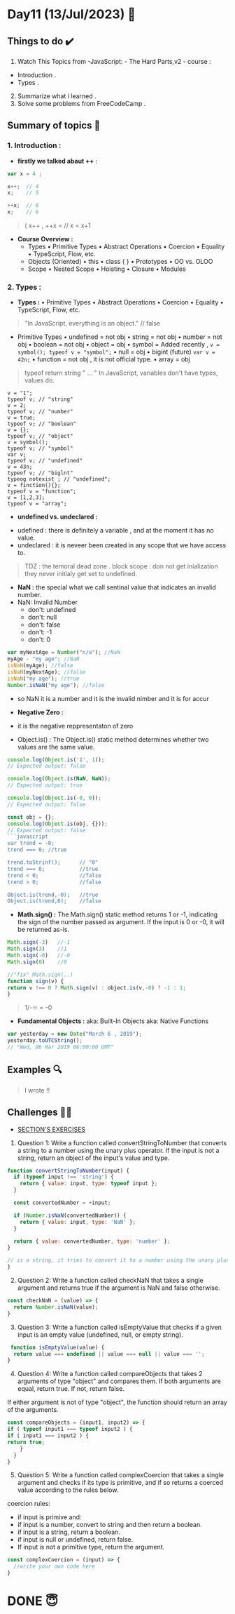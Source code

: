#  Day11 (13/Jul/2023) 🚀

## Things to do ✔️

1. Watch This Topics from -JavaScript: - The Hard Parts,v2 - course :

 - Introduction .
 - Types .
 
2. Summarize what i learned .   
3. Solve some problems from FreeCodeCamp .
  

## Summary of topics 📝

### 1. Introduction :

* **firstly we talked abaut ++** :
```javascript
var x = 4 ;

x++;  // 4
x;    // 5

++x;  // 6 
x;    // 6
```

> ( x++ , ++x =  // x = x+1 

* **Course Overview :**
  - Types
    • Primitive Types
    • Abstract Operations
    • Coercion
    • Equality
    • TypeScript, Flow, etc.
  - Objects (Oriented)
    • this
    • class { }
    • Prototypes
    • OO vs. OLOO
  - Scope
    • Nested Scope
    • Hoisting
    • Closure
    • Modules

### 2. Types :

* **Types :** 
   • Primitive Types
   • Abstract Operations
   • Coercion
   • Equality
   • TypeScript, Flow, etc.
> "In JavaScript, everything is an object." // false
* Primitive Types
• undefined = not obj
• string = not obj 
• number = not obj
• boolean = not obj
• object = obj
• symbol = Added recently , ` v = symbol(); typeof v = "symbol"; `
• null = obj
• bigint (future) ` var v = 42n; ` 
• function = not obj , it is not official type.
• array = obj
> typeof return string " ... "
> In JavaScript, variables don't have types, values do.
```
v = "1";
typeof v; // "string"
v = 2;
typeof v; // "number"
v = true;
typeof v; // "boolean"
v = {};
typeof v; // "object"
v = symbol();
typeof v; // "symbol"
var v;
typeof v; // "undefined"
v = 43n;
typeof v; // "biglnt"
typeog notexist ; // "undefined";
v = finction(){};
typeof v = "function";
v = [1,2,3];
typeof v = "array";
```

* **undefined vs. undeclared :** 
- udefined : there is definitely a variable , and at the moment it has no value.
- undeclared : it is neveer been created in any scope that we have access to.
> TDZ : the temoral dead zone .
> block scope : don not get inialization they never initialy get set to undefined.

* **NaN :**  the special what we call sentinal value that indicates an invalid number.
* NaN: Invalid Number
  - don't: undefined
  - don't: null
  - don't: false
  - don't: -1
  - don't: 0
```javascript
var myNextAge = Number("n/a"); //NaN
myAge - "my age"; //NaN
isNaN(myAge); //false
isNaN(myNextAge); //false
isNaN("my age"); //true
Number.isNaN("my age"); //false
```
* so NaN it is a number and it is the invalid nimber and it is for accur

* **Negative Zero :**
* it is the negative reppresentaton of zero
* Object.is() : The Object.is() static method determines whether two values are the same value.
```javascript
console.log(Object.is('1', 1));
// Expected output: false

console.log(Object.is(NaN, NaN));
// Expected output: true

console.log(Object.is(-0, 0));
// Expected output: false

const obj = {};
console.log(Object.is(obj, {}));
// Expected output: false
```javascript
var trend = -0;
trend === 0; //true

trend.toStrinf();      // "0"
trend === 0;           //true
trend < 0;             //false
trend > 0;             //false

Object.is(trend,-0);   //true
Object.is(trend,0);    //false
```
* **Math.sign() :** 
The Math.sign() static method returns 1 or -1, indicating the sign of the number passed as argument. If the input is 0 or -0, it will be returned as-is.
```javascript
Math.sign(-3)   //-1
Math.sign(3)    //1
Math.sign(-0)   //-0
Math.sign(0)    //0

//"fix" Math.sign(..)
function sign(v) {
return v !== 0 ? Math.sign(v) : object.is(v,-0) ? -1 : 1;
}
```
> 1/-♾ = -0 
* **Fundamental Objects :** 
aka: Built-In Objects
aka: Native Functions

```javascript
var yesterday = new Date("March 6 , 2019");
yesterday.toUTCString();
// "Wed, 06 Mar 2019 06:00:00 GMT"

```

## Examples 🔍

> I wrote !! 

## Challenges 💪🏽

* [SECTION'S EXERCISES](https://github.com/orjwan-alrajaby/gsg-expressjs-backend-training-2023/blob/main/learning-sprint-1/week3-day1-tasks/tasks.md)

1. Question 1:
Write a function called convertStringToNumber that converts a string to a number using the unary plus operator.
If the input is not a string, return an object of the input's value and type.
```javascript
function convertStringToNumber(input) {
  if (typeof input !== 'string') {
    return { value: input, type: typeof input };
  }

  const convertedNumber = +input;

  if (Number.isNaN(convertedNumber)) {
    return { value: input, type: 'NaN' };
  }

  return { value: convertedNumber, type: 'number' };
}

// is a string, it tries to convert it to a number using the unary plus operator (+). This operator converts a string to a numeric value.
}
```
2. Question 2:
Write a function called checkNaN that takes a single argument and returns true if the argument is NaN and false otherwise.
```javascript
const checkNaN = (value) => {
  return Number.isNaN(value); 
} 
```
3. Question 3:
Write a function called isEmptyValue that checks if a given input is an empty value (undefined, null, or empty string).
```javascript
 function isEmptyValue(value) {
  return value === undefined || value === null || value === '';
}
```
4. Question 4:
Write a function called compareObjects that takes 2 arguments of type "object" and compares them. If both arguments are equal, return true. If not, return false.

If either argument is not of type "object", the function should return an array of the arguments.
```javascript
const compareObjects = (input1, input2) => {
if ( typeof input1 === typeof input2 ) {
if ( input1 === input2 ) {
return true;
    }
  }
}
```
5. Question 5:
Write a function called complexCoercion that takes a single argument and checks if its type is primitive, and if so returns a coerced value according to the rules below.

coercion rules:

- if input is primive and:
- if input is a number, convert to string and then return a boolean.
- if input is a string, return a boolean.
- if input is null or undefined, return false.
- If input is not a primitive type, return the argument.
```javascript
const complexCoercion = (input) => {
  //write your own code here
}
```

# DONE 😇
